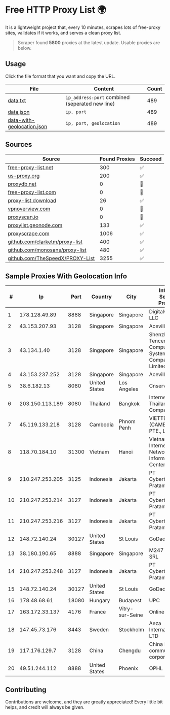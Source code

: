 
# Free HTTP Proxy List 🌍

It is a lightweight project that, every 10 minutes, scrapes lots of free-proxy sites, validates if it works, and serves a clean proxy list.


> Scraper found **5800** proxies at the latest update. Usable proxies are below.

## Usage

Click the file format that you want and copy the URL.


|File|Content|Count|
|----|-------|-----|
|[data.txt](https://raw.githubusercontent.com/themiralay/Proxy-List-World/master/data.txt)|`ip_address:port` combined (seperated new line)|489|
|[data.json](https://raw.githubusercontent.com/themiralay/Proxy-List-World/master/data.json)|`ip, port`|489|
|[data-with-geolocation.json](https://raw.githubusercontent.com/themiralay/Proxy-List-World/master/data-with-geolocation.json)|`ip, port, geolocation`|489|

## Sources

|Source|Found Proxies|Succeed|
|------|-------------|-------|
|[free-proxy-list.net](https://free-proxy-list.net)|300|✅|
|[us-proxy.org](https://www.us-proxy.org)|200|✅|
|[proxydb.net](http://proxydb.net)|0|🚫|
|[free-proxy-list.com](https://free-proxy-list.com/?page=&port=&type%5B%5D=http&type%5B%5D=https&up_time=0&search=Search)|0|🚫|
|[proxy-list.download](https://www.proxy-list.download/HTTP)|26|✅|
|[vpnoverview.com](https://vpnoverview.com/privacy/anonymous-browsing/free-proxy-servers)|0|🚫|
|[proxyscan.io](https://www.proxyscan.io)|0|🚫|
|[proxylist.geonode.com](https://proxylist.geonode.com/api/proxy-list?limit=300&page=1&sort_by=lastChecked&sort_type=desc&protocols=http,https)|133|✅|
|[proxyscrape.com](https://api.proxyscrape.com/v2/?request=displayproxies&protocol=http&timeout=10000&country=all&ssl=all&anonymity=all)|1006|✅|
|[github.com/clarketm/proxy-list](https://raw.githubusercontent.com/clarketm/proxy-list/master/proxy-list-raw.txt)|400|✅|
|[github.com/monosans/proxy-list](https://raw.githubusercontent.com/monosans/proxy-list/main/proxies/http.txt)|480|✅|
|[github.com/TheSpeedX/PROXY-List](https://raw.githubusercontent.com/TheSpeedX/PROXY-List/master/http.txt)|3255|✅|


## Sample Proxies With Geolocation Info

|#|Ip|Port|Country|City|Internet Service Provider|
|-|--|----|-------|----|-------------------------|
|1|178.128.49.89|8888|Singapore|Singapore|DigitalOcean, LLC|
|2|43.153.207.93|3128|Singapore|Singapore|Aceville Pte.ltd|
|3|43.134.1.40|3128|Singapore|Singapore|Shenzhen Tencent Computer Systems Company Limited|
|4|43.153.237.252|3128|Singapore|Singapore|Aceville Pte.ltd|
|5|38.6.182.13|8080|United States|Los Angeles|Cnservers LLC|
|6|203.150.113.189|8080|Thailand|Bangkok|Internet Thailand Company Ltd.|
|7|45.119.133.218|3128|Cambodia|Phnom Penh|VIETTEL (CAMBODIA) PTE., LTD|
|8|118.70.184.10|31300|Vietnam|Hanoi|Vietnam Internet Network Information Center|
|9|210.247.253.205|3125|Indonesia|Jakarta|PT Cybertechtonic Pratama|
|10|210.247.253.214|3127|Indonesia|Jakarta|PT Cybertechtonic Pratama|
|11|210.247.253.216|3127|Indonesia|Jakarta|PT Cybertechtonic Pratama|
|12|148.72.140.24|30127|United States|St Louis|GoDaddy.com|
|13|38.180.190.65|8888|Singapore|Singapore|M247 Europe SRL|
|14|210.247.253.248|3127|Indonesia|Jakarta|PT Cybertechtonic Pratama|
|15|148.72.140.24|30127|United States|St Louis|GoDaddy.com|
|16|178.48.68.61|18080|Hungary|Budapest|UPC|
|17|163.172.33.137|4176|France|Vitry-sur-Seine|Online S.A.S.|
|18|147.45.73.176|8443|Sweden|Stockholm|Aeza International LTD|
|19|117.176.129.7|3128|China|Chengdu|China Mobile communications corporation|
|20|49.51.244.112|8888|United States|Phoenix|OPHL|



## Contributing

Contributions are welcome, and they are greatly appreciated! Every
little bit helps, and credit will always be given.


